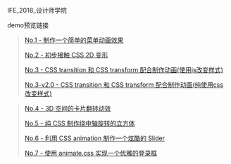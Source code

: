 IFE_2018_设计师学院

demo预览链接

>[No.1 - 制作一个简单的菜单动画效果](https://frattinor.github.io/IFE_2018/css/No.1/index.html)
>
>[No.2 - 初步接触 CSS 2D 变形](https://frattinor.github.io/IFE_2018/css/No.2/index.html)
>
>[No.3 - CSS transition 和 CSS transform 配合制作动画(使用js改变样式)](https://frattinor.github.io/IFE_2018/css/No.3/index.html)
>
>[No.3-v2.0 - CSS transition 和 CSS transform 配合制作动画(纯使用css改变样式)](https://frattinor.github.io/IFE_2018/css/No.3-v2.0/index.html)

>
>[No.4 - 3D 空间的卡片翻转动效](https://frattinor.github.io/IFE_2018/css/No.4/index.html)
>
>[No.5 - 纯 CSS 制作绕中轴旋转的立方体](https://frattinor.github.io/IFE_2018/css/No.5/index.html)
>
>[No.6 - 利用 CSS animation 制作一个炫酷的 Slider](https://frattinor.github.io/IFE_2018/css/No.6/index.html)
>
>[No.7 - 使用 animate.css 实现一个优雅的登录框](https://frattinor.github.io/IFE_2018/css/No.7/index.html)
>
>
>
